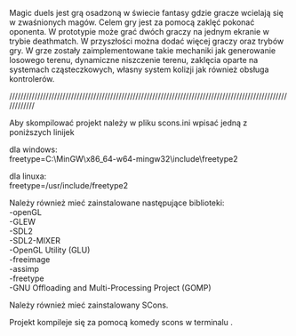 Magic duels jest grą osadzoną w świecie fantasy gdzie gracze wcielają się w zwaśnionych magów.
Celem gry jest za pomocą zaklęć pokonać oponenta.
W prototypie może grać dwóch graczy na jednym ekranie w trybie deathmatch. 
W przyszłości można dodać więcej graczy oraz trybów gry. 
W grze zostały zaimplementowane takie mechaniki jak generowanie losowego terenu, dynamiczne niszczenie terenu,
zaklęcia oparte na systemach cząsteczkowych, własny system kolizji jak również obsługa kontrolerów.

////////////////////////////////////////////////////////////////////////////////////////////////////////////

Aby skompilować projekt należy w pliku scons.ini wpisać jedną z poniższych linijek

dla windows:<br />
freetype=C:\\MinGW\\x86_64-w64-mingw32\\include\\freetype2 

dla linuxa:<br />
freetype=/usr/include/freetype2 

Należy również mieć zainstalowane następujące biblioteki:<br />
-openGL <br />
-GLEW <br />
-SDL2 <br />
-SDL2-MIXER <br />
-OpenGL Utility (GLU) <br />
-freeimage <br />
-assimp <br />
-freetype <br />
-GNU Offloading and Multi-Processing Project (GOMP) <br />

Należy również mieć zainstalowany SCons.

Projekt kompileje się za pomocą komedy scons w terminalu .